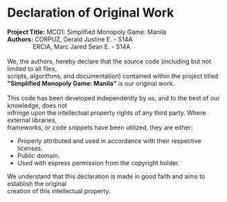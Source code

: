 # **Declaration of Original Work**
**Project Title:** MCO1: Simplified Monopoly Game: Manila <br>
**Authors:** CORPUZ, Gerald Justine E. - S14A <br> &nbsp;&nbsp;&nbsp;&nbsp;&nbsp;&nbsp;&nbsp;&nbsp;&nbsp;&nbsp;&nbsp;&nbsp;&nbsp;&nbsp;
             ERCIA, Marc Jared Sean E. - S14A
<br>
<br>
We, the authors, hereby declare that the source code (including but not limited to all files, <br>
scripts, algorithms, and documentation) contained within the project titled <br>
**"Simplified Monopoly Game: Manila"** is our original work.
<br>
<br>
This code has been developed independently by us, and to the best of our knowledge, does not <br>
infringe upon the intellectual property rights of any third party. Where external libraries, <br>
frameworks, or code snippets have been utilized, they are either:
* Properly attributed and used in accordance with their respective licenses. 
* Public domain. 
* Used with express permission from the copyright holder.

We understand that this declaration is made in good faith and aims to establish the original <br>
creation of this intellectual property.




